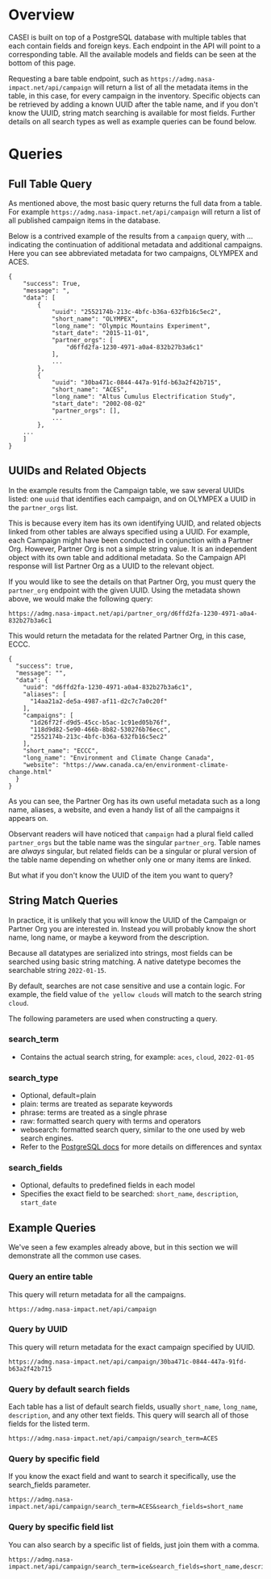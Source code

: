 # Overview

CASEI is built on top of a PostgreSQL database with multiple tables that each contain fields and foreign keys. Each endpoint in the API will point to a corresponding table. All the available models and fields can be seen at the bottom of this page.

Requesting a bare table endpoint, such as `https://admg.nasa-impact.net/api/campaign` will return a list of all the metadata items in the table, in this case, for every campaign in the inventory. Specific objects can be retrieved by adding a known UUID after the table name, and if you don't know the UUID, string match searching is available for most fields. Further details on all search types as well as example queries can be found below.

# Queries
## Full Table Query
As mentioned above, the most basic query returns the full data from a table. For example `https://admg.nasa-impact.net/api/campaign` will return a list of all published campaign items in the database.

Below is a contrived example of the results from a `campaign` query, with ... indicating the continuation of additional metadata and additional campaigns. Here you can see abbreviated metadata for two campaigns, OLYMPEX and ACES.

```
{ 
    "success": True, 
    "message": ", 
    "data": [
        { 
            "uuid": "2552174b-213c-4bfc-b36a-632fb16c5ec2",
            "short_name": "OLYMPEX",
            "long_name": "Olympic Mountains Experiment",
            "start_date": "2015-11-01",
            "partner_orgs": [
                "d6ffd2fa-1230-4971-a0a4-832b27b3a6c1"
            ],
            ...
        }, 
        { 
            "uuid": "30ba471c-0844-447a-91fd-b63a2f42b715",
            "short_name": "ACES",
            "long_name": "Altus Cumulus Electrification Study",
            "start_date": "2002-08-02"
            "partner_orgs": [],
            ...
        }, 
    ...
    ]
}
```
## UUIDs and Related Objects

In the example results from the Campaign table, we saw several UUIDs listed: one `uuid` that identifies each campaign, and on OLYMPEX a UUID in the `partner_orgs` list.

This is because every item has its own identifying UUID, and related objects linked from other tables are always specified using a UUID. For example, each Campaign might have been conducted in conjunction with a Partner Org. However, Partner Org is not a simple string value. It is an independent object with its own table and additional metadata. So the Campaign API response will list Partner Org as a UUID to the relevant object.

If you would like to see the details on that Partner Org, you must query the `partner_org` endpoint with the given UUID. Using the metadata shown above, we would make the following query:
```
https://admg.nasa-impact.net/api/partner_org/d6ffd2fa-1230-4971-a0a4-832b27b3a6c1
```
This would return the metadata for the related Partner Org, in this case, ECCC.
```
{
  "success": true,
  "message": "",
  "data": {
    "uuid": "d6ffd2fa-1230-4971-a0a4-832b27b3a6c1",
    "aliases": [
      "14aa21a2-de5a-4987-af11-d2c7c7a0c20f"
    ],
    "campaigns": [
      "1d26f72f-d9d5-45cc-b5ac-1c91ed05b76f",
      "118d9d82-5e90-466b-8b82-530276b76ecc",
      "2552174b-213c-4bfc-b36a-632fb16c5ec2"
    ],
    "short_name": "ECCC",
    "long_name": "Environment and Climate Change Canada",
    "website": "https://www.canada.ca/en/environment-climate-change.html"
  }
}
```
As you can see, the Partner Org has its own useful metadata such as a long name, aliases, a website, and even a handy list of all the campaigns it appears on.

Observant readers will have noticed that `campaign` had a plural field called `partner_orgs` but the table name was the singular `partner_org`. Table names are *always* singular, but related fields can be a singular or plural version of the table name depending on whether only one or many items are linked.

But what if you don't know the UUID of the item you want to query?

## String Match Queries
In practice, it is unlikely that you will know the UUID of the Campaign or Partner Org you are interested in. Instead you will probably know the short name, long name, or maybe a keyword from the description.

Because all datatypes are serialized into strings, most fields can be searched using basic string matching. A native datetype becomes the searchable string `2022-01-15`. 

By default, searches are not case sensitive and use a contain logic. For example, the field value of `the yellow clouds` will match to the search string `cloud`. 

The following parameters are used when constructing a query.

### search_term
- Contains the actual search string, for example: `aces`, `cloud`, `2022-01-05`

### search_type
- Optional, default=plain
- plain: terms are treated as separate keywords
- phrase: terms are treated as a single phrase
- raw: formatted search query with terms and operators
- websearch: formatted search query, similar to the one used by web search engines. 
- Refer to the [PostgreSQL docs](https://www.postgresql.org/docs/current/textsearch-controls.html#TEXTSEARCH-PARSING-QUERIES) for more details on differences and syntax

### search_fields
- Optional, defaults to predefined fields in each model
- Specifies the exact field to be searched: `short_name`, `description`, `start_date`



## Example Queries
We've seen a few examples already above, but in this section we will demonstrate all the common use cases.

### Query an entire table
This query will return metadata for all the campaigns.
```
https://admg.nasa-impact.net/api/campaign
```
### Query by UUID
This query will return metadata for the exact campaign specified by UUID.
```
https://admg.nasa-impact.net/api/campaign/30ba471c-0844-447a-91fd-b63a2f42b715
```
### Query by default search fields
Each table has a list of default search fields, usually `short_name`, `long_name`, `description`, and any other text fields. This query will search all of those fields for the listed term.
```
https://admg.nasa-impact.net/api/campaign/search_term=ACES
```
### Query by specific field
If you know the exact field and want to search it specifically, use the search_fields parameter.
```
https://admg.nasa-impact.net/api/campaign/search_term=ACES&search_fields=short_name
```
### Query by specific field list
You can also search by a specific list of fields, just join them with a comma.
```
https://admg.nasa-impact.net/api/campaign/search_term=ice&search_fields=short_name,description
```
